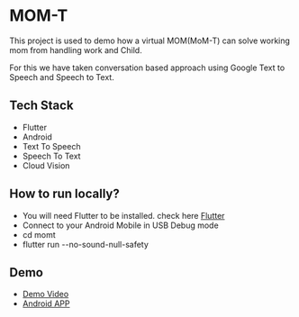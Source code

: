 # MOM-T

This project is used to demo how a virtual MOM(MoM-T) can solve working mom from handling work and Child.

For this we have taken conversation based approach using Google Text to Speech and Speech to Text.

## Tech Stack

- Flutter
- Android
- Text To Speech
- Speech To Text
- Cloud Vision

## How to run locally?

- You will need Flutter to be installed. check here [Flutter](https://flutter.dev/docs/get-started/install/macos)
- Connect to your Android Mobile in USB Debug mode
- cd momt
- flutter run --no-sound-null-safety

## Demo

- [Demo Video](https://drive.google.com/file/d/16k0uU4Kr9_4-9rFMYzRoPOjEOSYmLI3K/view?usp=sharing)
- [Android APP](https://drive.google.com/file/d/1XuYZ1fmSo7VFdFKeIpq9CzjbIBWn8PCK/view?usp=sharing)

